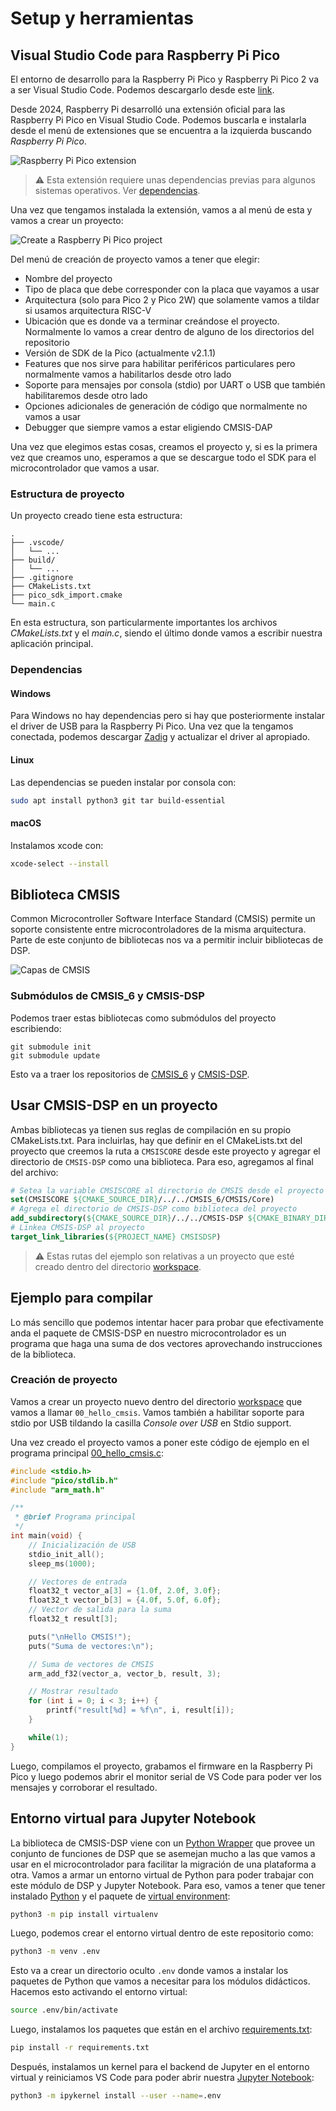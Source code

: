 # Setup y herramientas

## Visual Studio Code para Raspberry Pi Pico

El entorno de desarrollo para la Raspberry Pi Pico y  Raspberry Pi Pico 2 va a ser Visual Studio Code. Podemos descargarlo desde este [link](https://code.visualstudio.com/).

Desde 2024, Raspberry Pi desarrolló una extensión oficial para las Raspberry Pi Pico en Visual Studio Code. Podemos buscarla e instalarla desde el menú de extensiones que se encuentra a la izquierda buscando _Raspberry Pi Pico_.

![Raspberry Pi Pico extension](https://www.raspberrypi.com/app/uploads/2024/10/extension-1024x640.png)

> :warning: Esta extensión requiere unas dependencias previas para algunos sistemas operativos. Ver [dependencias](#dependencias).

Una vez que tengamos instalada la extensión, vamos a al menú de esta y vamos a crear un proyecto:

![Create a Raspberry Pi Pico project](https://www.raspberrypi.com/app/uploads/2024/10/create.png)

Del menú de creación de proyecto vamos a tener que elegir:

* Nombre del proyecto
* Tipo de placa que debe corresponder con la placa que vayamos a usar
* Arquitectura (solo para Pico 2 y Pico 2W) que solamente vamos a tildar si usamos arquitectura RISC-V
* Ubicación que es donde va a terminar creándose el proyecto. Normalmente lo vamos a crear dentro de alguno de los directorios del repositorio
* Versión de SDK de la Pico (actualmente v2.1.1)
* Features que nos sirve para habilitar periféricos particulares pero normalmente vamos a habilitarlos desde otro lado
* Soporte para mensajes por consola (stdio) por UART o USB que también habilitaremos desde otro lado
* Opciones adicionales de generación de código que normalmente no vamos a usar
* Debugger que siempre vamos a estar eligiendo CMSIS-DAP

Una vez que elegimos estas cosas, creamos el proyecto y, si es la primera vez que creamos uno, esperamos a que se descargue todo el SDK para el microcontrolador que vamos a usar.

### Estructura de proyecto

Un proyecto creado tiene esta estructura:

```
.
├── .vscode/
│   └── ...
├── build/ 
│   └── ...
├── .gitignore
├── CMakeLists.txt
├── pico_sdk_import.cmake
└── main.c
```

En esta estructura, son particularmente importantes los archivos _CMakeLists.txt_ y el _main.c_, siendo el último donde vamos a escribir nuestra aplicación principal.

### Dependencias

#### Windows

Para Windows no hay dependencias pero si hay que posteriormente instalar el driver de USB para la Raspberry Pi Pico. Una vez que la tengamos conectada, podemos descargar [Zadig](https://zadig.akeo.ie/) y actualizar el driver al apropiado.

#### Linux

Las dependencias se pueden instalar por consola con:

```bash
sudo apt install python3 git tar build-essential
```

#### macOS

Instalamos xcode con:

```bash
xcode-select --install
```

## Biblioteca CMSIS

Common Microcontroller Software Interface Standard (CMSIS) permite un soporte consistente entre microcontroladores de la misma arquitectura. Parte de este conjunto de bibliotecas nos va a permitir incluir bibliotecas de DSP.

![Capas de CMSIS](https://arm-software.github.io/CMSIS_6/latest/General/cmsis_components.png)

### Submódulos de CMSIS_6 y CMSIS-DSP

Podemos traer estas bibliotecas como submódulos del proyecto escribiendo:

```
git submodule init
git submodule update
```

Esto va a traer los repositorios de [CMSIS_6](https://github.com/ARM-software/CMSIS_6) y [CMSIS-DSP](https://github.com/ARM-software/CMSIS-DSP).

## Usar CMSIS-DSP en un proyecto

Ambas bibliotecas ya tienen sus reglas de compilación en su propio CMakeLists.txt. Para incluirlas, hay que definir en el CMakeLists.txt del proyecto que creemos la ruta a `CMSISCORE` desde este proyecto y agregar el directorio de `CMSIS-DSP` como una biblioteca. Para eso, agregamos al final del archivo:

```cmake
# Setea la variable CMSISCORE al directorio de CMSIS desde el proyecto
set(CMSISCORE ${CMAKE_SOURCE_DIR}/../../CMSIS_6/CMSIS/Core)
# Agrega el directorio de CMSIS-DSP como biblioteca del proyecto
add_subdirectory(${CMAKE_SOURCE_DIR}/../../CMSIS-DSP ${CMAKE_BINARY_DIR}/CMSIS-DSP)
# Linkea CMSIS-DSP al proyecto
target_link_libraries(${PROJECT_NAME} CMSISDSP)
```

> ⚠️ Estas rutas del ejemplo son relativas a un proyecto que esté creado dentro del directorio [workspace](../../workspace/). 

## Ejemplo para compilar

Lo más sencillo que podemos intentar hacer para probar que efectivamente anda el paquete de CMSIS-DSP en nuestro microcontrolador es un programa que haga una suma de dos vectores aprovechando instrucciones de la biblioteca.

### Creación de proyecto

Vamos a crear un proyecto nuevo dentro del directorio [workspace](../../workspace/) que vamos a llamar `00_hello_cmsis`. Vamos también a habilitar soporte para stdio por USB tildando la casilla _Console over USB_ en Stdio support.

Una vez creado el proyecto vamos a poner este código de ejemplo en el programa principal [00_hello_cmsis.c](../../workspace/00_hello_cmsis/00_hello_cmsis.c):

```c
#include <stdio.h>
#include "pico/stdlib.h"
#include "arm_math.h"

/**
 * @brief Programa principal
 */
int main(void) {
    // Inicialización de USB
    stdio_init_all();
    sleep_ms(1000);

    // Vectores de entrada
    float32_t vector_a[3] = {1.0f, 2.0f, 3.0f};
    float32_t vector_b[3] = {4.0f, 5.0f, 6.0f};
    // Vector de salida para la suma
    float32_t result[3];

    puts("\nHello CMSIS!");
    puts("Suma de vectores:\n");

    // Suma de vectores de CMSIS
    arm_add_f32(vector_a, vector_b, result, 3);

    // Mostrar resultado
    for (int i = 0; i < 3; i++) {
        printf("result[%d] = %f\n", i, result[i]);
    }

    while(1);
}
```

Luego, compilamos el proyecto, grabamos el firmware en la Raspberry Pi Pico y luego podemos abrir el monitor serial de VS Code para poder ver los mensajes y corroborar el resultado.

## Entorno virtual para Jupyter Notebook

La biblioteca de CMSIS-DSP viene con un [Python Wrapper](../../CMSIS-DSP/PythonWrapper_README.md) que provee un conjunto de funciones de DSP que se asemejan mucho a las que vamos a usar en el microcontrolador para facilitar la migración de una plataforma a otra. Vamos a armar un entorno virtual de Python para poder trabajar con este módulo de DSP y Jupyter Notebook. Para eso, vamos a tener que tener instalado [Python](https://www.python.org/) y el paquete de [virtual environment](https://pypi.org/project/virtualenv/):

```bash
python3 -m pip install virtualenv
```

Luego, podemos crear el entorno virtual dentro de este repositorio como:

```bash
python3 -m venv .env
```

Esto va a crear un directorio oculto `.env` donde vamos a instalar los paquetes de Python que vamos a necesitar para los módulos didácticos. Hacemos esto activando el entorno virtual:

```bash
source .env/bin/activate
```

Luego, instalamos los paquetes que están en el archivo [requirements.txt](../../requirements.txt):

```bash
pip install -r requirements.txt
```

Después, instalamos un kernel para el backend de Jupyter en el entorno virtual y reiniciamos VS Code para poder abrir nuestra [Jupyter Notebook](./desafios.ipynb):

```bash
python3 -m ipykernel install --user --name=.env
```